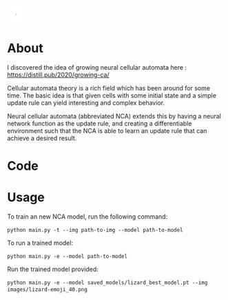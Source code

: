 ![NCA DEMO](demos/lizard_growing.gif)

# About
I discovered the idea of growing neural cellular automata
here : https://distill.pub/2020/growing-ca/

Cellular automata theory is a rich field which has been around for some 
time.  The basic idea is that given cells with some initial state and a 
simple update rule can yield interesting and complex behavior.

Neural cellular automata (abbreviated NCA) extends this by having a neural network
function as the update rule, and creating a differentiable environment such that
the NCA is able to learn an update rule that can achieve a desired result.


# Code

# Usage
To train an new NCA model, run the following command:
```
python main.py -t --img path-to-img --model path-to-model
```

To run a trained model:
```
python main.py -e --model path-to-model
```
Run the trained model provided:
```
python main.py -e --model saved_models/lizard_best_model.pt --img images/lizard-emoji_40.png
```